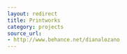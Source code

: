 ```yaml
---
layout: redirect
title: Printworks
category: projects
source_url:
- http://www.behance.net/dianalozano
---
```

